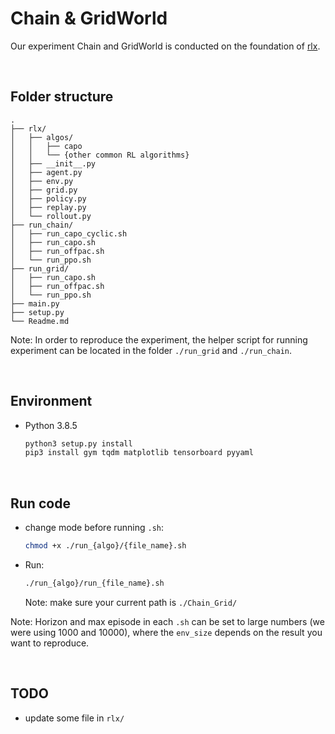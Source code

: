 # Chain & GridWorld
Our experiment Chain and GridWorld is conducted on the foundation of [rlx](https://github.com/dasayan05/rlx).

<br/>

## Folder structure
```
.
├── rlx/
│   ├── algos/
│   │   ├── capo
│   │   └── {other common RL algorithms}
│   ├── __init__.py
│   ├── agent.py
│   ├── env.py
│   ├── grid.py
│   ├── policy.py
│   ├── replay.py
│   └── rollout.py
├── run_chain/
│   ├── run_capo_cyclic.sh
│   ├── run_capo.sh
│   ├── run_offpac.sh
│   └── run_ppo.sh
├── run_grid/
│   ├── run_capo.sh
│   ├── run_offpac.sh
│   └── run_ppo.sh
├── main.py
├── setup.py
└── Readme.md
```
Note: In order to reproduce the experiment, the helper script for running experiment can be located in the folder `./run_grid` and `./run_chain`.

<br/>

## Environment
- Python 3.8.5
    ```sh
    python3 setup.py install
    pip3 install gym tqdm matplotlib tensorboard pyyaml
    ```

<br/>

## Run code
- change mode before running `.sh`:
    ```sh
    chmod +x ./run_{algo}/{file_name}.sh
    ```

- Run:
    ```sh
    ./run_{algo}/run_{file_name}.sh
    ```
    Note: make sure your current path is `./Chain_Grid/`

Note: Horizon and max episode in each `.sh` can be set to large numbers (we were using 1000 and 10000), where the `env_size` depends on the result you want to reproduce.

<br/>

## TODO
- update some file in `rlx/`

<!-- # rlx: A modular Deep RL library for research

#### [Under active development]

## Introcution

`rlx` is a Deep RL library written on top of PyTorch & built for *educational and research* purpose. Majority of the libraries/codebases for Deep RL are geared more towards reproduction of state-of-the-art algorithms on very specific tasks (e.g. Atari games etc.), but `rlx` is NOT. It is supposed to be more expressive and modular. Rather than making RL algorithms as black-boxes, `rlx` adopts an API that tries to expose more granular operation to the users which makes writing new algorithms easier. It is also useful for implementing task specific engineering into a known algorithm (as we know RL is very sensitive to small implementation engineerings).

Concisely, `rlx` is supposed to

1. Be generic (i.e., can be adopted for any task at hand)
2. Have modular lower-level components exposed to users
3. Be easy to implement new algorithms

For the sake of completeness, it also provides few popular algorithms as baseline (more to be added soon). Here's a basic example of PPO (with clipping) implementation with `rlx`

```
base_rollout = agent(policy).episode(horizon) # sample an episode as a 'Rollout' object
base_rewards, base_logprobs = base_rollout.rewards, base_rollout.logprobs # 'rewards' and 'logprobs' for all timesteps
base_returns = base_rollout.mc_returns() # Monte-carlo estimates of 'returns'

for _ in range(k_epochs):
    rollout = agent(policy).evaluate(base_rollout) # 'evaluate' an episode against a policy and get a new 'Rollout' object
    logprobs, entropy = rollout.logprobs, rollout.entropy # get 'logprobs' and 'entropy' for all timesteps
    values, = rollout.others # .. also 'value' estimates

    ratios = (logprobs - base_logprobs.detach()).exp()
    advantage = base_returns - values
    policyloss = - torch.min(ratios, torch.clamp(ratios, 1 - clip, 1 + clip)) * advantage.detach()
    valueloss = advantage.pow(2)
    loss = policyloss.sum() + 0.5 * valueloss.sum() - entropy.sum() * 0.01

    agent.zero_grad()
    loss.backward()
    agent.step()
```

This is all you have to write to get PPO running.

## Design and API

User needs to provide a parametric function that defines the computation at *each time-step* and follows a specific signature (i.e., `rlx.Parametric`). `rlx` will take care of the rest e.g., tie them up to form full rollouts, preserving recurrence (it works seamlessly with recurrent policies) etc.

```
class PolicyValueModule(rlx.Parametric):
    """ Recurrent policy network with state-value (baseline) prediction """

    def forward(self, *states):
    	# Recurrent state from the last time-step will come in automatically
        recur_state, state = states
        ...
        action1 = torch.distributions.Normal(...)
        action2 = torch.distributions.Categorical(...)
        state_value = self.state_value_net(...)
        return next_recur_state, rlx.ActionDistribution(action1, action2, ...), state_value

network = PolicyValueModule(...)
```

While the `next_recur_state` and `state_value` are optional (i.e., can be `None`), a multi-component action distribution needs to be returned. `rlx` will take care of sampling from it and computing log-probabilities. The first two return values are necessary, the rest are optional. You can return any number of quantity after first two arguments as *extras* - they will all be tracked.

---

The design is centered around the primary data structure `Rollout` which can hold a sequence of experience tuples `(state, action, reward)`, action distributions and any arbitrary quantity returned from the `rlx.Parametric.forward()`. `Rollout` internally keeps track of the computation graph (if necessary/requested). One has to sample a `Rollout` instance by running the agent in the environment. The rollout can then provide quantities like log-probs and anything else that was tracked, upon request.

```
with torch.set_grad_enabled(...):
	rollout = agent(network).episode(..., dry=False)
	rollout.mc_returns() # populate its 'returns' property to naive Monte-Carlo returns
	logprobs, returns = rollout.logprobs, rollout.returns
	values, = rollout.others # any 'extra' quantity computed will be available as rollout.others
```

We can enable/disable gradients by the pytorch way (i.e., `torch.set_grad_enabled(..)` etc.).

The flag `dry=True` means the rollout instance will only hold `(state, action, reward)` tuples and nothing else. This design allows the rollouts to be re-evaluated against another policy - as required by some algorithms (like PPO). Such rollouts cannot offer logprobs.

```
# 'rollout' is not dry, it has computation graph attached
rollout = agent(other_policy).evaluate(dry_rollout)
```

This API has another benefit. One can sample an episode from a policy in dry-mode, then `.vectorize()` it and re-evaluate it against the same policy. This bring in computational benefits.

```
with torch.no_grad():
	dry_rollout = agent(policy).episode(..., dry=Try)
dry_rollout_vec = dry_rollout.vectorize() # internally creates a batch dimension for efficient processing
rollout = agent(policy).evalue(dry_rollout_vec)
```

If the rollout is not dry and gradients were enabled, one can directly do a backward pass

```
loss = (rollout.logprobs * rollout.returns).mean()
loss.backword()
```

---

As you might have noticed, the network is not a part of the agent. In fact, the agent only has a copy of the environment and nothing else. One needs to *augment* the agent with a network in order for it to sample episode. This design allows us to easily run the agent using a different policy, for example, a "behavior policy" in off-policy RL

```
behaviour_rollout = agent(behavior_policy).episode(...)
behaviour_logprobs = behaviour_rollout.logprobs # record them for computing importance ratio afterwards
```

---

`Rollout` has a nice API which is useful for writing customized algorithm or implementation tricks. We can

```
# shuffle rollouts ..
rollout.shuffle()

# .. index/slice them
rollout[:-1] # remove the end-state
rollout[:100] # recurrent rollouts can be too long (RNNs have long-term memory problems)

# .. or even concat them
(rollout1 + rollout2).vectorize()
```



NOTE: I will write more docs if get time. Follow the algorithm implementations at `rlx/algos/*` for more API usage.

## Installation and usage

Right now, there is no `pip` package, its just this repo. You can install it by cloning it and doing
```
pip install .
```

For example usage, follow the `main.py` script. You can test an algorithm by
```
python main.py --algo ppo --policytype rnn --batch_size 16 --max_episode 5000 --horizon 200 --env CartPole-v0 --standardize_return
```

The meaning of batch-size is a little different here. It means on how many rollouts the gradient will be averaged (Currently that's how its done).

## Experiments

- Basic environments

The "Incomplete"-prefixed environments are examples of POMDP. Their state representations have been masked to create partial observability. They can be only be solved by recurrent policies.

![](extra/exp.png)

- A little modified (simplified) `SlimeVolleyGym-v0` environment by David Ha [https://github.com/hardmaru/slimevolleygym](https://github.com/hardmaru/slimevolleygym). An MLP agent trained with PPO learns to play volleyball by self-play experiences, provided at `examples/slime.py`.

![](extra/volley.gif)

---

## Plans

Currently `rlx` has following algorithms, but it is **under active development**.

1. Vanilla REINFORCE
2. REINFORCE with Value-baseline
3. A2C
4. PPO with clipping
5. OffPAC

#### TODO:

1. More SOTA algorithms (DQN, DDPG, etc.) to be implemented
2. Create a uniform API/interface to support Q-learning algorithm
3. Multiprocessing/Parallelization support

#### Contributions

You are more than welcome to contribute anything. -->